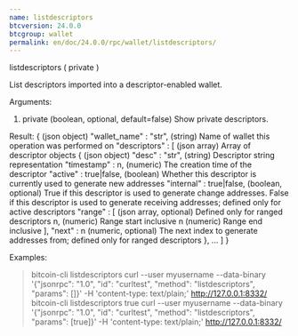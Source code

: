 ```yaml
---
name: listdescriptors
btcversion: 24.0.0
btcgroup: wallet
permalink: en/doc/24.0.0/rpc/wallet/listdescriptors/
---
```


listdescriptors ( private )

List descriptors imported into a descriptor-enabled wallet.

Arguments:
1. private    (boolean, optional, default=false) Show private descriptors.

Result:
{                                 (json object)
  "wallet_name" : "str",          (string) Name of wallet this operation was performed on
  "descriptors" : [               (json array) Array of descriptor objects
    {                             (json object)
      "desc" : "str",             (string) Descriptor string representation
      "timestamp" : n,            (numeric) The creation time of the descriptor
      "active" : true|false,      (boolean) Whether this descriptor is currently used to generate new addresses
      "internal" : true|false,    (boolean, optional) True if this descriptor is used to generate change addresses. False if this descriptor is used to generate receiving addresses; defined only for active descriptors
      "range" : [                 (json array, optional) Defined only for ranged descriptors
        n,                        (numeric) Range start inclusive
        n                         (numeric) Range end inclusive
      ],
      "next" : n                  (numeric, optional) The next index to generate addresses from; defined only for ranged descriptors
    },
    ...
  ]
}

Examples:
> bitcoin-cli listdescriptors 
> curl --user myusername --data-binary '{"jsonrpc": "1.0", "id": "curltest", "method": "listdescriptors", "params": []}' -H 'content-type: text/plain;' http://127.0.0.1:8332/
> bitcoin-cli listdescriptors true
> curl --user myusername --data-binary '{"jsonrpc": "1.0", "id": "curltest", "method": "listdescriptors", "params": [true]}' -H 'content-type: text/plain;' http://127.0.0.1:8332/


